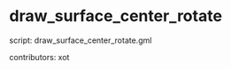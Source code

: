 draw_surface_center_rotate
==========================

script: draw_surface_center_rotate.gml

contributors: xot
